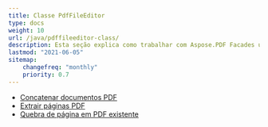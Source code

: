 ```yaml
---
title: Classe PdfFileEditor
type: docs
weight: 10
url: /java/pdffileeditor-class/
description: Esta seção explica como trabalhar com Aspose.PDF Facades usando a classe PdfFileEditor.
lastmod: "2021-06-05"
sitemap:
    changefreq: "monthly"
    priority: 0.7
---
```


- [Concatenar documentos PDF](/pdf/java/concatenate-pdf-documents/)
- [Extrair páginas PDF](/pdf/java/extract-pdf-pages/)
- [Quebra de página em PDF existente](/pdf/java/page-break-in-existing-pdf/)